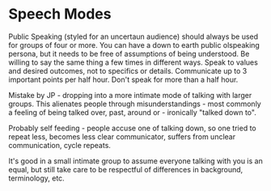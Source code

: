 # Speech Modes

Public Speaking (styled for an uncertaun audience) should always be used for groups of four or more. You can have a down to earth public olspeaking persona, but it needs to be free of assumptions of being understood. Be willing to say the same thing a few times in different ways. Speak to values and desired outcomes, not to specifics or details. Communicate up to 3 important points per half hour. Don't speak for more than a half hour.

Mistake by JP - dropping into a more intimate mode of talking with larger groups. This alienates people through misunderstandings - most commonly a feeling of being talked over, past, around or - ironically "talked down to".

Probably self feeding - people accuse one of talking down, so one tried to repeat less, becomes less clear communicator, suffers from unclear communication, cycle repeats.

It's good in a small intimate group to assume everyone talking with you is an equal, but still take care to be respectful of differences in background, terminology, etc.





